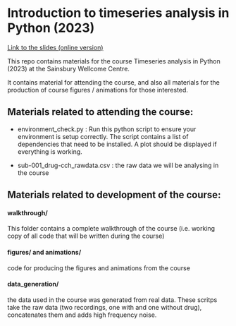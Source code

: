 # Introduction to timeseries analysis in Python (2023)

[Link to the slides (online version)](https://docs.google.com/presentation/d/1auKX6nvKOJgY_fg_Su7TFEesEQs9YK7aesjoYnJAGy8/edit?usp=sharing)

This repo contains materials for the course Timeseries analysis in Python (2023) at the 
Sainsbury Wellcome Centre.

It contains material for attending the course, and also all materials for the production
of course figures / animations for those interested.

## Materials related to attending the course:

- environment_check.py : Run this python script to ensure your environment is setup correctly. 
			 The script contains a list of dependencies that need to be installed.
			 A plot should be displayed if everything is working. 

- sub-001_drug-cch_rawdata.csv : the raw data we will be analysing in the course




## Materials related to development of the course:

#### walkthrough/

This folder contains a complete walkthrough of the course (i.e. working copy of all 
code that will be written during the course)

#### figures/ and animations/

code for producing the figures and animations from the course

#### data_generation/ 

the data used in the course was generated from real data. These
scritps take the raw data (two recordings, one with and one without drug),
concatenates them and adds high frequency noise.
